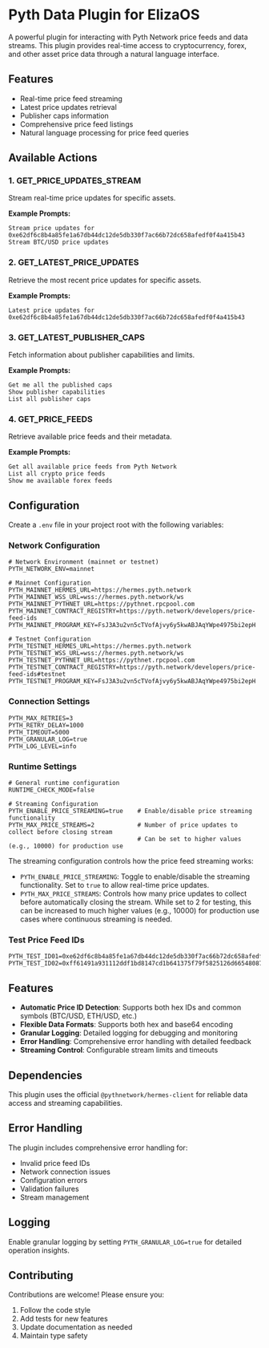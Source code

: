 # Pyth Data Plugin for ElizaOS

A powerful plugin for interacting with Pyth Network price feeds and data streams. This plugin provides real-time access to cryptocurrency, forex, and other asset price data through a natural language interface.

## Features

- Real-time price feed streaming
- Latest price updates retrieval
- Publisher caps information
- Comprehensive price feed listings
- Natural language processing for price feed queries

## Available Actions

### 1. GET_PRICE_UPDATES_STREAM

Stream real-time price updates for specific assets.

**Example Prompts:**

```
Stream price updates for 0xe62df6c8b4a85fe1a67db44dc12de5db330f7ac66b72dc658afedf0f4a415b43
Stream BTC/USD price updates
```

### 2. GET_LATEST_PRICE_UPDATES

Retrieve the most recent price updates for specific assets.

**Example Prompts:**

```
Latest price updates for 0xe62df6c8b4a85fe1a67db44dc12de5db330f7ac66b72dc658afedf0f4a415b43
```

### 3. GET_LATEST_PUBLISHER_CAPS

Fetch information about publisher capabilities and limits.

**Example Prompts:**

```
Get me all the published caps
Show publisher capabilities
List all publisher caps
```

### 4. GET_PRICE_FEEDS

Retrieve available price feeds and their metadata.

**Example Prompts:**

```
Get all available price feeds from Pyth Network
List all crypto price feeds
Show me available forex feeds
```

## Configuration

Create a `.env` file in your project root with the following variables:

### Network Configuration

```env
# Network Environment (mainnet or testnet)
PYTH_NETWORK_ENV=mainnet

# Mainnet Configuration
PYTH_MAINNET_HERMES_URL=https://hermes.pyth.network
PYTH_MAINNET_WSS_URL=wss://hermes.pyth.network/ws
PYTH_MAINNET_PYTHNET_URL=https://pythnet.rpcpool.com
PYTH_MAINNET_CONTRACT_REGISTRY=https://pyth.network/developers/price-feed-ids
PYTH_MAINNET_PROGRAM_KEY=FsJ3A3u2vn5cTVofAjvy6y5kwABJAqYWpe4975bi2epH

# Testnet Configuration
PYTH_TESTNET_HERMES_URL=https://hermes.pyth.network
PYTH_TESTNET_WSS_URL=wss://hermes.pyth.network/ws
PYTH_TESTNET_PYTHNET_URL=https://pythnet.rpcpool.com
PYTH_TESTNET_CONTRACT_REGISTRY=https://pyth.network/developers/price-feed-ids#testnet
PYTH_TESTNET_PROGRAM_KEY=FsJ3A3u2vn5cTVofAjvy6y5kwABJAqYWpe4975bi2epH
```

### Connection Settings

```env
PYTH_MAX_RETRIES=3
PYTH_RETRY_DELAY=1000
PYTH_TIMEOUT=5000
PYTH_GRANULAR_LOG=true
PYTH_LOG_LEVEL=info
```

### Runtime Settings

```env
# General runtime configuration
RUNTIME_CHECK_MODE=false

# Streaming Configuration
PYTH_ENABLE_PRICE_STREAMING=true    # Enable/disable price streaming functionality
PYTH_MAX_PRICE_STREAMS=2            # Number of price updates to collect before closing stream
                                    # Can be set to higher values (e.g., 10000) for production use
```

The streaming configuration controls how the price feed streaming works:

- `PYTH_ENABLE_PRICE_STREAMING`: Toggle to enable/disable the streaming functionality. Set to `true` to allow real-time price updates.
- `PYTH_MAX_PRICE_STREAMS`: Controls how many price updates to collect before automatically closing the stream. While set to 2 for testing, this can be increased to much higher values (e.g., 10000) for production use cases where continuous streaming is needed.

### Test Price Feed IDs

```env
PYTH_TEST_ID01=0xe62df6c8b4a85fe1a67db44dc12de5db330f7ac66b72dc658afedf0f4a415b43
PYTH_TEST_ID02=0xff61491a931112ddf1bd8147cd1b641375f79f5825126d665480874634fd0ace
```

## Features

- **Automatic Price ID Detection**: Supports both hex IDs and common symbols (BTC/USD, ETH/USD, etc.)
- **Flexible Data Formats**: Supports both hex and base64 encoding
- **Granular Logging**: Detailed logging for debugging and monitoring
- **Error Handling**: Comprehensive error handling with detailed feedback
- **Streaming Control**: Configurable stream limits and timeouts

## Dependencies

This plugin uses the official `@pythnetwork/hermes-client` for reliable data access and streaming capabilities.

## Error Handling

The plugin includes comprehensive error handling for:

- Invalid price feed IDs
- Network connection issues
- Configuration errors
- Validation failures
- Stream management

## Logging

Enable granular logging by setting `PYTH_GRANULAR_LOG=true` for detailed operation insights.

## Contributing

Contributions are welcome! Please ensure you:

1. Follow the code style
2. Add tests for new features
3. Update documentation as needed
4. Maintain type safety
